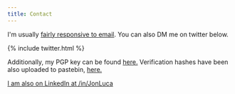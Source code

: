```yaml
---
title: Contact
---
```


I'm usually [fairly responsive to email](mailto:hello@jonlu.ca). You can also DM me on twitter below.

{% include twitter.html %}

<p>Additionally, my PGP key can be found <a href="https://jonlu.ca/assets/public.asc">here.</a> Verification hashes
have been also uploaded to pastebin, <a rel="noopener" rel="noreferrer" href="https://pastebin.com/kVACTX5Y"> here. </a></p>

[I am also on LinkedIn at /in/JonLuca](https://www.linkedin.com/in/jonluca/)